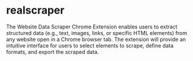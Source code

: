 # realscraper
The Website Data Scraper Chrome Extension enables users to extract structured data (e.g., text, images, links, or specific HTML elements) from any website open in a Chrome browser tab. The extension will provide an intuitive interface for users to select elements to scrape, define data formats, and export the scraped data.
